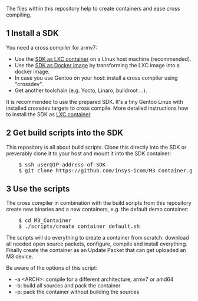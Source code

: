 The files within this repository help to create containers and ease cross compiling.


1 Install a SDK
---
You need a cross compiler for armv7:
* Use the [SDK as LXC container](https://m3-container.net/M3_Container/SDK/M3_SDK_LXC.tar.gz) on a Linux host machine (recommended).
* Use the [SDK as Docker image](Install_SDK_as_Docker_container.md) by transforming the LXC image into a docker image.
* In case you use Gentoo on your host: install a cross compiler using "crossdev".
* Get another toolchain (e.g. Yocto, Linaro, buildroot ...).

It is recommended to use the prepared SDK. It's a tiny Gentoo Linux with installed crossdev targets to cross compile. More detailed instructions how to install the SDK as [LXC container](Install_SDK_as_LXC_container.md)


2 Get build scripts into the SDK
---
This repository is all about build scripts. Clone this directly into the SDK or preverably clone it to your host and mount it into the SDK container:
<pre>
    $ ssh user@IP-address-of-SDK
    $ git clone https://github.com/insys-icom/M3_Container.git
</pre>


3 Use the scripts
---
The cross compiler in combination with the build scripts from this repository create new binaries and a new containers, e.g. the default demo container:
<pre>
    $ cd M3_Container
    $ ./scripts/create_container_default.sh
</pre>
The scripts will do everything to create a container from scratch: download all needed open source packets, configure, compile and install everything. Finally create the container as an Update Packet that can get uploaded an M3 device.

Be aware of the options of this script:
* -a <ARCH\>: compile for a different architecture, armv7 or amd64
* -b: build all sources and pack the container
* -p: pack the container without building the sources
